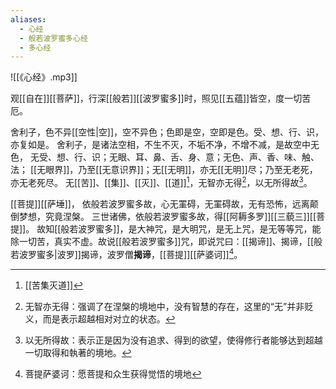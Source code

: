 ```yaml
---
aliases:
  - 心经
  - 般若波罗蜜多心经
  - 多心经
---
```

![[《心经》.mp3]]

观[[自在]][[菩萨]]，行深[[般若]][[波罗蜜多]]时，照见[[五蕴]]皆空，度一切苦厄。

舍利子，色不异[[空性|空]]，空不异色；色即是空，空即是色。受、想、行、识，亦复如是。
舍利子，是诸法空相，不生不灭，不垢不净，不增不减，是故空中无色，
无受、想、行、识；无眼、耳、鼻、舌、身、意；无色、声、香、味、触、法；
[[无眼界]]，乃至[[无意识界]]；无[[无明]]，亦无[[无明]]尽；乃至无老死，亦无老死尽。
无[[苦]]、[[集]]、[[灭]]、[[道]][^1]，无智亦无得[^2]，以无所得故[^3]。

[[菩提]][[萨埵]]， 依般若波罗蜜多故，心无罣碍，无罣碍故，无有恐怖，远离颠倒梦想，究竟涅槃。
三世诸佛，依般若波罗蜜多故，得[[阿耨多罗]][[三藐三]][[菩提]]。
故知[[般若波罗蜜多]]，是大神咒，是大明咒，是无上咒，是无等等咒，能除一切苦，真实不虚。故说[[般若波罗蜜多]]咒，即说咒曰：[[揭谛]]、揭谛，[[般若波罗蜜多|波罗]]揭谛，波罗僧**揭谛**，[[菩提]][[萨婆诃]][^4]。

[^1]: [[苦集灭道]]
[^2]: 无智亦无得：强调了在涅槃的境地中，没有智慧的存在，这里的“无”并非贬义，而是表示超越相对对立的状态。
[^3]: 以无所得故：表示正是因为没有追求、得到的欲望，使得修行者能够达到超越一切取得和執著的境地。
[^4]: 菩提萨婆诃：愿菩提和众生获得觉悟的境地


